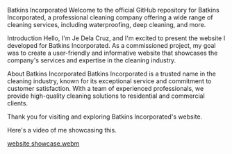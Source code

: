 Batkins Incorporated
Welcome to the official GitHub repository for Batkins Incorporated, a professional cleaning company offering a wide range of cleaning services, including waterproofing, deep cleaning, and more.

Introduction
Hello, I'm Je Dela Cruz, and I'm excited to present the website I developed for Batkins Incorporated. As a commissioned project, my goal was to create a user-friendly and informative website that showcases the company's services and expertise in the cleaning industry.

About Batkins Incorporated
Batkins Incorporated is a trusted name in the cleaning industry, known for its exceptional service and commitment to customer satisfaction. With a team of experienced professionals, we provide high-quality cleaning solutions to residential and commercial clients.

Thank you for visiting and exploring Batkins Incorporated's website.

Here's a video of me showcasing this.

[website showcase.webm](https://github.com/jedelacruz/Batkins-Incorporated/assets/93860350/e014f86d-0712-4b9d-ac22-14f58c06b058)
